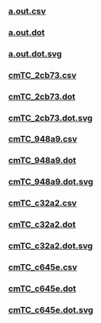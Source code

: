 ### [a.out.csv](a.out.csv)
### [a.out.dot](a.out.dot)
### [a.out.dot.svg](a.out.dot.svg)
### [cmTC_2cb73.csv](cmTC_2cb73.csv)
### [cmTC_2cb73.dot](cmTC_2cb73.dot)
### [cmTC_2cb73.dot.svg](cmTC_2cb73.dot.svg)
### [cmTC_948a9.csv](cmTC_948a9.csv)
### [cmTC_948a9.dot](cmTC_948a9.dot)
### [cmTC_948a9.dot.svg](cmTC_948a9.dot.svg)
### [cmTC_c32a2.csv](cmTC_c32a2.csv)
### [cmTC_c32a2.dot](cmTC_c32a2.dot)
### [cmTC_c32a2.dot.svg](cmTC_c32a2.dot.svg)
### [cmTC_c645e.csv](cmTC_c645e.csv)
### [cmTC_c645e.dot](cmTC_c645e.dot)
### [cmTC_c645e.dot.svg](cmTC_c645e.dot.svg)
